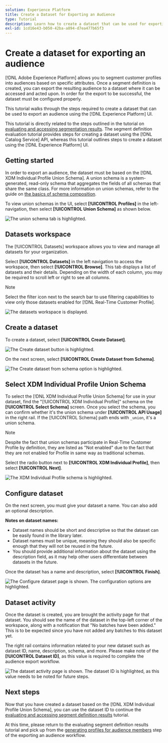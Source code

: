 ```yaml
---
solution: Experience Platform
title: Create a Dataset for Exporting an Audience
type: Tutorial
description: Learn how to create a dataset that can be used for exporting an audience using the Experience Platform UI.
exl-id: 1cd16e43-b050-42ba-a894-d7ea477b65f3
---
```

# Create a dataset for exporting an audience

[!DNL Adobe Experience Platform] allows you to segment customer profiles into audiences based on specific attributes. Once a segment definition is created, you can export the resulting audience to a dataset where it can be accessed and acted upon. In order for the export to be successful, the dataset must be configured properly.

This tutorial walks through the steps required to create a dataset that can be used to export an audience using the [!DNL Experience Platform] UI.

This tutorial is directly related to the steps outlined in the tutorial on [evaluating and accessing segmentation results](./evaluate-a-segment.md). The segment definition evaluation tutorial provides steps for creating a dataset using the [!DNL Catalog Service] API, whereas this tutorial outlines steps to create a dataset using the [!DNL Experience Platform] UI.

## Getting started

In order to export an audience, the dataset must be based on the [!DNL XDM Individual Profile Union Schema]. A union schema is a system-generated, read-only schema that aggregates the fields of all schemas that share the same class. For more information on union schemas, refer to the guide on [the basics of schema composition](../../xdm/schema/composition.md#union).

To view union schemas in the UI, select **[!UICONTROL Profiles]** in the left-navigation, then select **[!UICONTROL Union Schema]** as shown below.

![The union schema tab is highlighted.](../images/tutorials/segment-export-dataset/union.png)

## Datasets workspace

The [!UICONTROL Datasets] workspace allows you to view and manage all datasets for your organization. 

Select **[!UICONTROL Datasets]** in the left navigation to access the workspace, then select **[!UICONTROL Browse]**. This tab displays a list of datasets and their details. Depending on the width of each column, you may be required to scroll left or right to see all columns. 

>[!NOTE]
>
>Select the filter icon next to the search bar to use filtering capabilities to view only those datasets enabled for [!DNL Real-Time Customer Profile].

![The datasets workspace is displayed.](../images/tutorials/segment-export-dataset/browse.png)

## Create a dataset

To create a dataset, select **[!UICONTROL Create Dataset]**. 

![The Create dataset button is highlighted.](../images/tutorials/segment-export-dataset/create-dataset.png)

On the next screen, select **[!UICONTROL Create Dataset from Schema]**.

![The Create dataset from schema option is highlighted.](../images/tutorials/segment-export-dataset/create-from-schema.png)

## Select XDM Individual Profile Union Schema

To select the [!DNL XDM Individual Profile Union Schema] for use in your dataset, find the "[!UICONTROL XDM Individual Profile]" schema on the **[!UICONTROL Select Schema]** screen. Once you select the schema, you can confirm whether it's the union schema under **[!UICONTROL API Usage]** in the right rail. If the [!UICONTROL Schema] path ends with `_union`, it's a union schema.

>[!NOTE]
>
>Despite the fact that union schemas participate in Real-Time Customer Profile by definition, they are listed as "Not enabled" due to the fact that they are not enabled for Profile in same way as traditional schemas.

Select the radio button next to **[!UICONTROL XDM Individual Profile]**, then select **[!UICONTROL Next]**.

![The XDM Individual Profile schema is highlighted.](../images/tutorials/segment-export-dataset/select-schema.png)

## Configure dataset

On the next screen, you must give your dataset a name. You can also add an optional description. 

**Notes on dataset names:**

* Dataset names should be short and descriptive so that the dataset can be easily found in the library later. 
* Dataset names must be unique, meaning they should also be specific enough that they will not be reused in the future. 
* You should provide additional information about the dataset using the description field, as it may help other users differentiate between datasets in the future.

Once the dataset has a name and description, select **[!UICONTROL Finish]**.

![The Configure dataset page is shown. The configuration options are highlighted.](../images/tutorials/segment-export-dataset/configure-dataset.png)

## Dataset activity

Once the dataset is created, you are brought the activity page for that dataset. You should see the name of the dataset in the top-left corner of the workspace, along with a notification that "No batches have been added." This is to be expected since you have not added any batches to this dataset yet. 

The right rail contains information related to your new dataset such as dataset ID, name, description, schema, and more. Please make note of the **[!UICONTROL Dataset ID]**, as this value is required to complete the audience export workflow.

![The dataset activity page is shown. The dataset ID is highlighted, as this value needs to be noted for future steps.](../images/tutorials/segment-export-dataset/activity.png)

## Next steps

Now that you have created a dataset based on the [!DNL XDM Individual Profile Union Schema], you can use the dataset ID to continue the [evaluating and accessing segment definition results](./evaluate-a-segment.md) tutorial.

At this time, please return to the evaluating segment definition results tutorial and pick up from the [generating profiles for audience members](./evaluate-a-segment.md#generate-profiles) step of the exporting an audience workflow.
